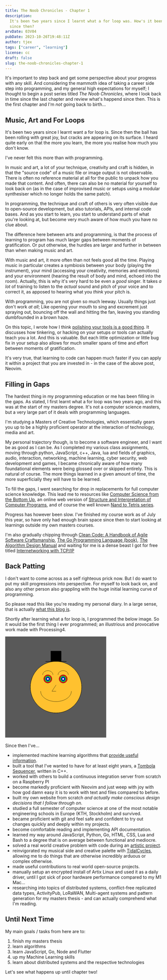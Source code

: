 ```yaml
---
title: The Noob Chronicles - Chapter 1
description:
  It's been two years since I learnt what a for loop was. How's it been going
  since then?
arvDate: 03V04 
pubDate: 2023-10-26T19:48:11Z
author: tjex
tags: ["career", "learning"]
license: cc
draft: false
slug: the-noob-chronicles-chapter-1
---
```


It's important to step back and get some perspective about your progress with
any skill. And considering the mammoth idea of taking a career side step into
programming, and my general high expectations for myself; I thought to begin a
post series titled _The Noob Chronicles_, where I look back in time since the
last chapter and review what's happend since then. This is the first chapter and
I'm _not_ going back to birth...

## Music, Art and For Loops

It's been two years since I learnt want a for loop is. Since then the ball has
been rolling with great joy, but cracks are appearing on its surface. I heard
quite early on that the more you learn, the more you realise how much you don't
know.

I've never felt this more than with programming.

In music and art, a lot of your technique, creativity and craft is hidden, in
that the "source code" of a music file or image output is not observable. There
is often no reference material at all for the public to unpack how you made that
content. And often, there can also be no material for yourself to look back on
(as in the case of improvised music or setups using a modular synthesiser which
no longer holds the same patch).

In programming, the technique and craft of others is very often visible due to
open-source development, but also tutorials, APIs, and internal code bases. And
as you start to learn, you start to understand parts of what you're looking at,
but become very much aware of how much you have no clue about.

The difference here between arts and programming, is that the process of
learning to program has much larger gaps between moments of gratification. Or
put otherwise, the hurdles are larger and further in between than when making
music and art.

With music and art, it more often than not feels good all the time. Playing
music in particular creates a symbiosis between your body (playing the
instrument), your mind (accessing your creativity, memories and emotions) and
your environment (hearing the result of body and mind, echoed into the room).
Actually, this is why it's very hard to be even a _good_ singer. It takes _a
lot_ of training to listen to the _actual_ sound and pitch of your voice and to
correct it, as apposed to hearing what you _think_ your pitch is.

With programming, you are not given so much leeway. Usually things just don't
work _at all_; Like opening your mouth to sing and excrement just spraying out,
bouncing off the wall and hitting the fan, leaving you standing dumbfounded in a
brown haze.

On this topic, I wrote how I think
[polishing your tools is a good thing](a-case-for-polishing-your-tools). It
discusses how tinkering, or hacking on your setups or tools can actually teach
you a lot. And this is valuable. But each little optimization or little bug fix
in your setup also allows for much smaller spans of time and effort between
moments of gratification.

It's very true, that learning to code can happen much faster if you can apply it
within a project that you are invested in - in the case of the above post,
Neovim.

## Filling in Gaps

The hardest thing in my programming education or me has been filling in the
gaps. As stated, I first learnt what a for loop was two years ago, and this was
at the start of my masters degree. It's not a computer science masters, but a
very large part of it deals with programming languages.

I'm studying a Masters of Creative Technologies, which essentially gears you up
to be a highly proficient operator at the interaction of technology, media and
art.

My personal trajectory though, is to become a software engineer, and I want be
as good as I can be. As I completed my various class assignments, moving through
python, JavaScript, c++, Java, lua and fields of graphics, audio, interaction,
networking, machine learning, cyber security, web development and games, I
became chronically aware of how many foundational elements were being glossed
over or skipped entirely. This is natural of course. The more things learned in
a given amount of time, the more superficially they will have to be learned.

To fill the gaps, I went searching for drop in replacements for full computer
science knowledge. This lead me to resources like
[Computer Science from the Bottom Up](https://bottomupcs.com/), an online web
version of
[Structure and Interpretation of Computer Programs](https://github.com/sarabander/sicp),
and of course the well known
[Nand to Tetris series](https://www.nand2tetris.org/).

Progress has however been slow. I've finished my course work as of July this
year, so have only had enough brain space since then to start looking at
learnings outside my own masters courses.

I'm also gradually chipping through
[Clean Code: A Handbook of Agile Software Craftsmanship](https://www.goodreads.com/book/show/3735293-clean-code),
[The Go Programming Language (book)](https://www.gopl.io/),
[The Algorithm Design Manual](https://www.algorist.com/) and waiting for me is a
dense beast I got for free titled
[Internetworking with TCP/IP](https://www.oreilly.com/library/view/internetworking-with-tcpip/9780137464197/)

## Back Patting

I don't want to come across as a self righteous prick now. But I do want to put
my skill progressions into perspective. For myself to look back on, and also any
other person also grappling with the huge initial learning curve of programming.

So please read this like you're reading my personal diary. In a large sense,
that is actually [what this blog is](/posts/hello-world).

Shortly after learning what a for loop is, I programmed the below image. So it
would be the first thing I ever programmed; an illustrious and provocative work
made with Processing4.

![self-portrait](../../images/2023/self-portrait-2021.png)

Since then I've...

- implemented machine learning algorithms that
  [provide useful information](https://github.com/tjex/pdf-correlator).
- built a tool that I've wanted to have for at least eight years, a
  [Tombola Sequencer](https://github.com/tjex/ofTombola-sequencer), written in
  C++.
- worked with others to build a continuous integration server from scratch on a
  Raspberry PI
- become markedly proficient with Neovim and just weep with joy with how god
  damn easy it is to work with text and files compared to before.
- built my own website from scratch _and actually make conscious design
  decisions that I follow through on_.
- studied a full semester of computer science at one of the most notable
  engineering schools in Europe (KTH, Stockholm) and survived.
- became proficient with git and feel safe and confident to try out changes
  quickly and deeply within my projects.
- become comfortable reading and implementing API documentation.
- learned my way around JavaScript, Python, Go, HTML, CSS, Lua and Bash to a
  degree that is on average between functional and mediocre.
- solved a real world creative problem with code during an
  [artistic project](https://github.com/tjex/WOMB-Installation).
- reinvigorated my musical side and creative palette with
  [TidalCycles](https://tidalcycles.org/), allowing me to do things that are
  otherwise incredibly arduous or complex otherwise.
- made useful contributions to real world open-source projects.
- manually setup an encrypted install of Artix Linux and used it as a daily
  driver, until I got sick of poor hardware performance compared to my M1 Mac...
- researching into topics of distributed systems, conflict-free replicated data
  types, ActivityPub, LoRaWAN, Multi-agent systems and pattern generation for my
  masters thesis - and can actually comprehend what I'm reading.

## Until Next Time

My main goals / tasks from here are to:

1. finish my masters thesis
2. learn algorithms
3. learn JavaScript, Go, Node and Flutter
4. up my Machine Learning skills
5. learn about distributed systems and the respective technologies

Let's see what happens up until chapter two!
